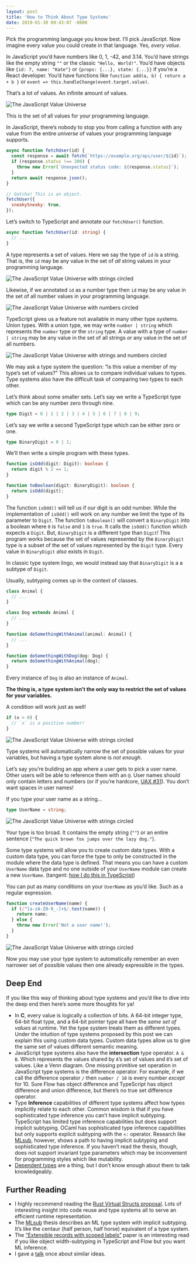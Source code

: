 ```yaml
---
layout: post
title: 'How to Think About Type Systems'
date: 2019-01-30 09:43:07 -0800
---
```


Pick the programming language you know best. I’ll pick JavaScript. Now imagine
every value you could create in that language. Yes, _every value_.

In JavaScript you’d have numbers like 0, 1, -42, and 3.14. You’d have strings
like the empty string `""` or the classic `"Hello, World!"`. You’d have objects
like `{id: 7, name: "Kate"}` or `{props: {...}, state: {...}}` if you’re a React
developer. You’d have functions like `function add(a, b) { return a + b }` or
`event => this.handleChange(event.target.value)`.

That’s a lot of values. An infinite amount of values.

<img class="img-center-shrink" src="/assets/images/how-to-think-about-type-systems/value-universe-all.png" alt="The JavaScript Value Universe">

This is the set of all values for your programming language.

In JavaScript, there’s nobody to stop you from calling a function with any value
from the entire _universe_ of values your programming language supports.

```js
async function fetchUser(id) {
  const response = await fetch(`https://example.org/api/user/${id}`);
  if (response.status !== 200) {
    throw new Error(`Unexpected status code: ${response.status}`);
  }
  return await response.json();
}

// Gotcha! This is an object.
fetchUser({
  sneakySneaky: true,
});
```

Let’s switch to TypeScript and annotate our `fetchUser()` function.

```ts
async function fetchUser(id: string) {
  // ...
}
```

A type represents a set of values. Here we say the type of `id` is a string.
That is, the `id` may be any value in the set of _all_ string values in your
programming language.

<img class="img-center-shrink" src="/assets/images/how-to-think-about-type-systems/value-universe-strings.png" alt="The JavaScript Value Universe with strings circled">

Likewise, if we annotated `id` as a number type then `id` may be any value in
the set of all number values in your programming language.

<img class="img-center-shrink" src="/assets/images/how-to-think-about-type-systems/value-universe-numbers.png" alt="The JavaScript Value Universe with numbers circled">

TypeScript gives us a feature not available in many other type systems. Union
types. With a union type, we may write `number | string` which represents the
`number` type _or_ the `string` type. A value with a type of `number | string`
may be any value in the set of all strings _or_ any value in the set of all
numbers.

<img class="img-center-shrink" src="/assets/images/how-to-think-about-type-systems/value-universe-strings-and-numbers.png" alt="The JavaScript Value Universe with strings and numbers circled">

We may ask a type system the question: “is this value a member of my type’s set
of values?” This allows us to compare individual values to types. Type systems
also have the difficult task of comparing two types to each other.

Let’s think about some smaller sets. Let’s say we write a TypeScript type which
can be any number zero through nine.

```ts
type Digit = 0 | 1 | 2 | 3 | 4 | 5 | 6 | 7 | 8 | 9;
```

Let’s say we write a second TypeScript type which can be either zero or one.

```ts
type BinaryDigit = 0 | 1;
```

We’ll then write a simple program with these types.

```ts
function isOdd(digit: Digit): boolean {
  return digit % 2 == 1;
}

function toBoolean(digit: BinaryDigit): boolean {
  return isOdd(digit);
}
```

The function `isOdd()` will tell us if our digit is an odd number. While the
implementation of `isOdd()` will work on any number we limit the type of its
parameter to `Digit`. The function `toBoolean()` will convert a `BinaryDigit`
into a boolean where `0` is `false` and `1` is `true`. It calls the `isOdd()`
function which expects a `Digit`. But, `BinaryDigit` is a different type than
`Digit`! This program works because the set of values represented by the
`BinaryDigit` type is a subset of the set of values represented by the `Digit`
type. Every value in `BinaryDigit` _also_ exists in `Digit`.

In classic type system lingo, we would instead say that `BinaryDigit` is a a
subtype of `Digit`.

Usually, subtyping comes up in the context of classes.

```ts
class Animal {
  // ...
}

class Dog extends Animal {
  // ...
}

function doSomethingWithAnimal(animal: Animal) {
  // ...
}

function doSomethingWithDog(dog: Dog) {
  return doSomethingWithAnimal(dog);
}
```

Every instance of `Dog` is also an instance of `Animal`.

**The thing is, a type system isn’t the only way to restrict the set of values
for your variables.**

A condition will work just as well!

```js
if (x > 0) {
  // `x` is a positive number!
}
```

<img class="img-center-shrink" src="/assets/images/how-to-think-about-type-systems/value-universe-numbers-positive.png" alt="The JavaScript Value Universe with strings circled">

Type systems will automatically narrow the set of possible values for your
variables, but having a type system alone is _not enough_.

Let’s say you’re building an app where a user gets to pick a user name. Other
users will be able to reference them with an `@`. User names should only contain
letters and numbers (or if you’re hardcore, [UAX #31][uax-31]). You don’t want
spaces in user names!

[uax-31]: http://www.unicode.org/reports/tr31

If you type your user name as a string…

```ts
type UserName = string;
```

<img class="img-center-shrink" src="/assets/images/how-to-think-about-type-systems/value-universe-strings.png" alt="The JavaScript Value Universe with strings circled">

Your type is too broad. It contains the empty string (`""`) or an entire
sentence (`"The quick brown fox jumps over the lazy dog."`).

Some type systems will allow you to create custom data types. With a custom data
type, you can force the type to only be constructed in the module where the data
type is defined. That means you can have a custom `UserName` data type and no
one outside of your `UserName` module can create a new `UserName`. (tangent:
[how I do this in TypeScript](/tangents/opaque-types-in-typescript))

You can put as many conditions on your `UserName` as you’d like. Such as a
regular expression.

```js
function createUserName(name) {
  if (/^[a-zA-Z0-9_-]+$/.test(name)) {
    return name;
  } else {
    throw new Error('Not a user name!');
  }
}
```

<img class="img-center-shrink" src="/assets/images/how-to-think-about-type-systems/value-universe-strings-usernames.png" alt="The JavaScript Value Universe with strings circled">

Now you may use your type system to automatically remember an even narrower set
of possible values then one already expressible in the types.

## Deep End

If you like this way of thinking about type systems and you’d like to dive into
the deep end then here’s some more thoughts for ya!

- In **C**, every value is logically a collection of bits. A 64-bit integer
  type, 64-bit float type, and a 64-bit pointer type all have the _same set of
  values_ at runtime. Yet the type system treats them as different types. Under
  the intuition of type systems proposed by this post we can explain this using
  custom data types. Custom data types allow us to give the same set of values
  different semantic meaning.
- JavaScript type systems also have the **intersection** type operator. `A & B`.
  Which represents the values shared by `A`’s set of values and `B`’s set of
  values. Like a Venn diagram. One missing primitive set operation in JavaScript
  type systems is the difference operator. For example, if we call the
  difference operator `/` then `number / 10` is every number _except_ for 10.
  Sure Flow has object difference and TypeScript has object difference and union
  difference, but there’s no true set difference operator.
- Type **Inference** capabilities of different type systems affect how types
  implicitly relate to each other. Common wisdom is that if you have
  sophisticated type inference you can’t have implicit subtyping. TypeScript has
  limited type inference capabilities but does support implicit subtyping. OCaml
  has sophisticated type inference capabilities but only supports explicit
  subtyping with the `<:` operator. Research like [MLsub][mlsub], however, shows
  a path to having implicit subtyping and sophisticated type inference. If you
  haven’t read the thesis, though, does not support invariant type parameters
  which may be inconvenient for programming styles which like mutability.
- [Dependent types][dependent-type] are a thing, but I don’t know enough about
  them to talk knowledgeably.

[mlsub]: https://www.cl.cam.ac.uk/~sd601/thesis.pdf
[dependent-type]: https://en.wikipedia.org/wiki/Dependent_type

## Further Reading

- I highly recommend reading the [Rust Virtual Structs
  proposal][rust-virtual-structs]. Lots of interesting insight into code reuse
  and type systems all to serve an efficient runtime representation.
- The [MLsub][mlsub] thesis describes an ML type system with implicit subtyping.
  It’s like the centaur (half person, half horse) equivalent of a type system.
- The [“Extensible records with scoped labels”][extensible-records] paper is an
  interesting read if you like object width-subtyping in TypeScript and Flow but
  you want ML inference.
- I gave a [talk](https://youtu.be/M6MsDBFwa6Y) once about similar ideas.

<!-- prettier-ignore-start -->
[rust-virtual-structs]: http://smallcultfollowing.com/babysteps/blog/2015/08/20/virtual-structs-part-3-bringing-enums-and-structs-together/
[extensible-records]: https://www.microsoft.com/en-us/research/wp-content/uploads/2016/02/scopedlabels.pdf
<!-- prettier-ignore-end -->

